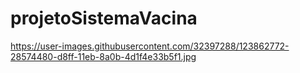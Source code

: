 # projetoSistemaVacina

https://user-images.githubusercontent.com/32397288/123862772-28574480-d8ff-11eb-8a0b-4d1f4e33b5f1.jpg
